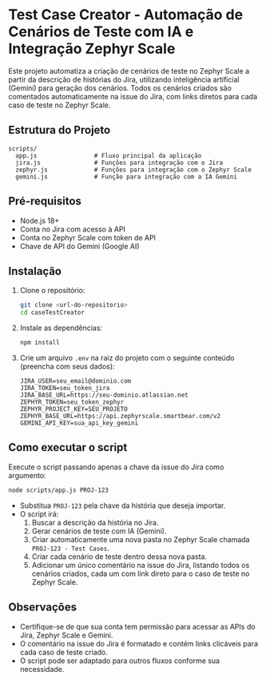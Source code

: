 # Test Case Creator - Automação de Cenários de Teste com IA e Integração Zephyr Scale

Este projeto automatiza a criação de cenários de teste no Zephyr Scale a partir da descrição de histórias do Jira, utilizando inteligência artificial (Gemini) para geração dos cenários. Todos os cenários criados são comentados automaticamente na issue do Jira, com links diretos para cada caso de teste no Zephyr Scale.

## Estrutura do Projeto

```
scripts/
  app.js                # Fluxo principal da aplicação
  jira.js               # Funções para integração com o Jira
  zephyr.js             # Funções para integração com o Zephyr Scale
  gemini.js             # Função para integração com a IA Gemini
```

## Pré-requisitos

- Node.js 18+
- Conta no Jira com acesso à API
- Conta no Zephyr Scale com token de API
- Chave de API do Gemini (Google AI)

## Instalação

1. Clone o repositório:
   ```sh
   git clone <url-do-repositorio>
   cd caseTestCreator
   ```

2. Instale as dependências:
   ```sh
   npm install
   ```

3. Crie um arquivo `.env` na raiz do projeto com o seguinte conteúdo (preencha com seus dados):

   ```
   JIRA_USER=seu_email@dominio.com
   JIRA_TOKEN=seu_token_jira
   JIRA_BASE_URL=https://seu-dominio.atlassian.net
   ZEPHYR_TOKEN=seu_token_zephyr
   ZEPHYR_PROJECT_KEY=SEU_PROJETO
   ZEPHYR_BASE_URL=https://api.zephyrscale.smartbear.com/v2
   GEMINI_API_KEY=sua_api_key_gemini
   ```

## Como executar o script

Execute o script passando apenas a chave da issue do Jira como argumento:

```sh
node scripts/app.js PROJ-123
```

- Substitua `PROJ-123` pela chave da história que deseja importar.
- O script irá:
  1. Buscar a descrição da história no Jira.
  2. Gerar cenários de teste com IA (Gemini).
  3. Criar automaticamente uma nova pasta no Zephyr Scale chamada `PROJ-123 - Test Cases`.
  4. Criar cada cenário de teste dentro dessa nova pasta.
  5. Adicionar um único comentário na issue do Jira, listando todos os cenários criados, cada um com link direto para o caso de teste no Zephyr Scale.

## Observações

- Certifique-se de que sua conta tem permissão para acessar as APIs do Jira, Zephyr Scale e Gemini.
- O comentário na issue do Jira é formatado e contém links clicáveis para cada caso de teste criado.
- O script pode ser adaptado para outros fluxos conforme sua necessidade.